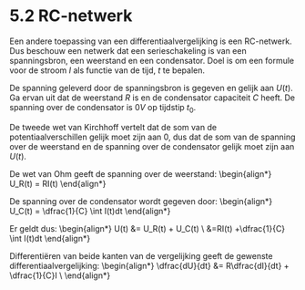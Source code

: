 # 5.2 RC-netwerk

Een andere toepassing van een differentiaalvergelijking is een RC-netwerk. Dus beschouw een netwerk dat een serieschakeling is van een spanningsbron, een weerstand en een condensator. Doel is om een formule voor de stroom $I$ als functie van de tijd, $t$ te bepalen.

De spanning geleverd door de spanningsbron is gegeven en gelijk aan $U(t)$. Ga ervan uit dat de weerstand $R$ is en de condensator capaciteit $C$ heeft. De spanning over de condensator is $0V$ op tijdstip $t_0$.

De tweede wet van Kirchhoff vertelt dat de som van de potentiaalverschillen gelijk moet zijn aan $0$, dus dat de som van de spanning over de weerstand en de spanning over de condensator gelijk moet
zijn aan $U(t)$. 

De wet van Ohm geeft de spanning over de weerstand:
\begin{align*}
 U_R(t) = RI(t)
\end{align*}

De spanning over de condensator wordt gegeven door: 
\begin{align*}
 U_C(t) = \dfrac{1}{C} \int I(t)dt
\end{align*}

Er geldt dus:
\begin{align*}
 U(t) &= U_R(t) + U_C(t) \\
 &=RI(t) +\dfrac{1}{C} \int I(t)dt
\end{align*}


Differentiëren van beide kanten van de vergelijking geeft de gewenste differentiaalvergelijking:
\begin{align*}
 \dfrac{dU}{dt} &= R\dfrac{dI}{dt} + \dfrac{1}{C}I \\
\end{align*}



